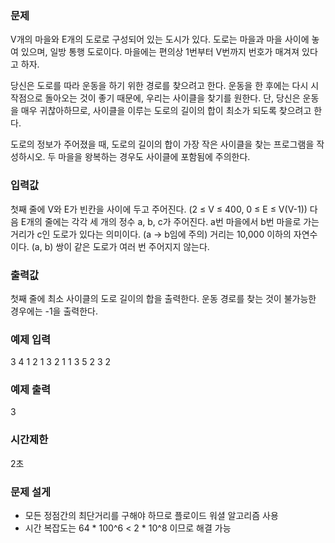 ### 문제
V개의 마을와 E개의 도로로 구성되어 있는 도시가 있다.
도로는 마을과 마을 사이에 놓여 있으며, 일방 통행 도로이다.
마을에는 편의상 1번부터 V번까지 번호가 매겨져 있다고 하자.

당신은 도로를 따라 운동을 하기 위한 경로를 찾으려고 한다.
운동을 한 후에는 다시 시작점으로 돌아오는 것이 좋기 때문에, 우리는 사이클을 찾기를 원한다.
단, 당신은 운동을 매우 귀찮아하므로, 사이클을 이루는 도로의 길이의 합이 최소가 되도록 찾으려고 한다.

도로의 정보가 주어졌을 때, 도로의 길이의 합이 가장 작은 사이클을 찾는 프로그램을 작성하시오.
두 마을을 왕복하는 경우도 사이클에 포함됨에 주의한다.

### 입력값
첫째 줄에 V와 E가 빈칸을 사이에 두고 주어진다. (2 ≤ V ≤ 400, 0 ≤ E ≤ V(V-1))
다음 E개의 줄에는 각각 세 개의 정수 a, b, c가 주어진다.
a번 마을에서 b번 마을로 가는 거리가 c인 도로가 있다는 의미이다. (a → b임에 주의)
거리는 10,000 이하의 자연수이다.
(a, b) 쌍이 같은 도로가 여러 번 주어지지 않는다.

### 출력값
첫째 줄에 최소 사이클의 도로 길이의 합을 출력한다. 운동 경로를 찾는 것이 불가능한 경우에는 -1을 출력한다.

### 예제 입력
3 4
1 2 1
3 2 1
1 3 5
2 3 2

### 예제 출력
3

### 시간제한
2초

### 문제 설게
- 모든 정점간의 최단거리를 구해야 하므로 플로이드 워셜 알고리즘 사용
- 시간 복잡도는 64 * 100^6 < 2 * 10^8 이므로 해결 가능
